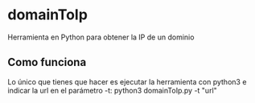 # domainToIp
Herramienta en Python para obtener la IP de un dominio
## Como funciona
Lo único que tienes que hacer es ejecutar la herramienta con python3 e indicar la url en el parámetro -t:
python3 domainToIp.py -t "url"
